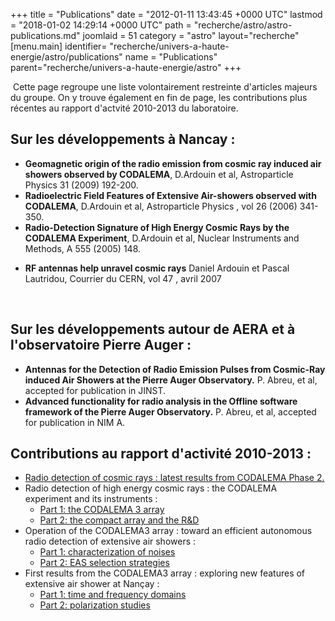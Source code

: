+++
title = "Publications"
date = "2012-01-11 13:43:45 +0000 UTC"
lastmod = "2018-01-02 14:29:14 +0000 UTC"
path = "recherche/astro/astro-publications.md"
joomlaid = 51
category = "astro"
layout="recherche"
[menu.main]
  identifier= "recherche/univers-a-haute-energie/astro/publications"
  name = "Publications"
  parent="recherche/univers-a-haute-energie/astro"
+++
<p> Cette page regroupe une liste volontairement restreinte d'articles majeurs du groupe. On y trouve également en fin de page, les contributions plus récentes au rapport d'actvité 2010-2013 du laboratoire.</p>
<h2>Sur les développements à Nancay :</h2>
<ul>
<li><strong>Geomagnetic origin of the radio emission from cosmic ray induced air showers observed by CODALEMA</strong>, D.Ardouin et al, Astroparticle Physics 31 (2009) 192-200.</li>
<li><strong>Radioelectric Field Features of Extensive Air-showers observed with CODALEMA</strong>,  D.Ardouin et al, Astroparticle Physics , vol 26 (2006) 341-350.</li>
<li><strong>Radio-Detection Signature of High Energy Cosmic Rays by the CODALEMA Experiment</strong>, D.Ardouin et al, Nuclear Instruments and Methods, A 555 (2005) 148.</li>
</ul>
<ul>
<li><strong>RF antennas help unravel cosmic rays</strong> Daniel Ardouin et Pascal Lautridou, Courrier du CERN, vol 47 , avril 2007</li>
</ul>
<p> </p>
<h2>Sur les développements autour de AERA et à l'observatoire Pierre Auger :</h2>
<ul>
<li><strong>Antennas for the Detection of Radio Emission Pulses from Cosmic-Ray induced Air Showers at the Pierre Auger Observatory.</strong> P. Abreu, et al, accepted for publication in JINST.</li>
<li><strong>Advanced functionality for radio analysis in the Offline software framework of the Pierre Auger Observatory.</strong> P. Abreu, et al, accepted for publication in NIM A.</li>
</ul>
<h2>Contributions au rapport d'activité 2010-2013 :</h2>
<ul>
<li><a href="images/Recherche/Astro/RA2010-2013/CODALEMA2Results.pdf">Radio detection of cosmic rays : latest results from CODALEMA Phase 2.</a></li>
<li>Radio detection of high energy cosmic rays : the CODALEMA experiment and its instruments :
<ul>
<li><a href="images/Recherche/Astro/RA2010-2013/CODALEMAInstruments_1lite.pdf">Part 1: the CODALEMA 3 array</a></li>
<li><a href="images/Recherche/Astro/RA2010-2013/CODALEMAInstruments_2.pdf">Part 2: the compact array and the R&amp;D</a></li>
</ul>
</li>
<li>Operation of the CODALEMA3 array : toward an efficient autonomous radio detection of extensive air showers :
<ul>
<li><a href="images/Recherche/Astro/RA2010-2013/CODALEMA3Operations_1.pdf">Part 1: characterization of noises</a></li>
<li><a href="images/Recherche/Astro/RA2010-2013/CODALEMA3Operations_2.pdf">Part 2: EAS selection strategies</a></li>
</ul>
</li>
<li>First results from the CODALEMA3 array : exploring new features of extensive air shower at Nançay :
<ul>
<li><a href="images/Recherche/Astro/RA2010-2013/CODALEMA3Physics_1.pdf">Part 1: time and frequency domains</a></li>
<li><a href="images/Recherche/Astro/RA2010-2013/CODALEMA3Physics_2.pdf">Part 2: polarization studies</a></li>
</ul>
</li>
</ul>